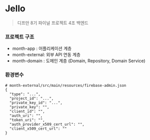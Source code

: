 # Jello
> 디프만 8기 파이널 프로젝트 4조 백엔드

### 프로젝트 구조
* month-app : 어플리케이션 계층
* month-external: 외부 API 연동 계층
* month-domain : 도메인 계층 (Domain, Repository, Domain Service) 

### 환경변수
```
# month-external/src/main/resources/firebase-admin.json
{
  "type": "...",
  "project_id": "...",
  "private_key_id": "...",
  "private_key": "",
  "client_id": "",
  "auth_uri": "",
  "token_uri": "",
  "auth_provider_x509_cert_url": "",
  "client_x509_cert_url": ""
}
```